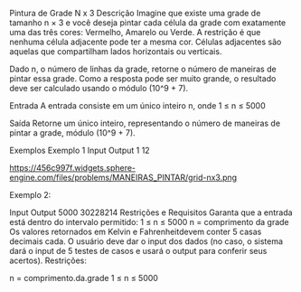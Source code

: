 Pintura de Grade N x 3
Descrição
Imagine que existe uma grade de tamanho n × 3 e você deseja pintar cada célula da grade com exatamente uma das três cores: Vermelho, Amarelo ou Verde. A restrição é que nenhuma célula adjacente pode ter a mesma cor. Células adjacentes são aquelas que compartilham lados horizontais ou verticais.

Dado n, o número de linhas da grade, retorne o número de maneiras de pintar essa grade. Como a resposta pode ser muito grande, o resultado deve ser calculado usando o módulo (10^9 + 7).

Entrada
A entrada consiste em um único inteiro n, onde 1 ≤ n ≤ 5000

Saída
Retorne um único inteiro, representando o número de maneiras de pintar a grade, módulo (10^9 + 7).

Exemplos
Exemplo 1
Input	Output
1	12

https://456c997f.widgets.sphere-engine.com/files/problems/MANEIRAS_PINTAR/grid-nx3.png

Exemplo 2:

Input	Output
5000	30228214
Restrições e Requisitos
Garanta que a entrada está dentro do intervalo permitido: 1 ≤ n ≤ 5000
n = comprimento da grade
Os valores retornados em Kelvin e Fahrenheitdevem conter 5 casas decimais cada.
O usuário deve dar o input dos dados (no caso, o sistema dará o input de 5 testes de casos e usará o output para conferir seus acertos).
Restrições:

n = comprimento.da.grade
1 ≤ n ≤ 5000
